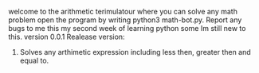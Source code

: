 welcome to the arithmetic terimulatour where you can solve any math problem open the program by writing python3 math-bot.py.
Report any bugs to me this my second week of learning python some Im still new to this.
version 0.0.1 Realease version:
1. Solves any arthimetic expression including less then, greater then and equal to.
